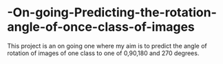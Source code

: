 # -On-going-Predicting-the-rotation-angle-of-once-class-of-images
This project is an on going one where my aim is to predict the angle of rotation of images of one class to one of 0,90,180 and 270 degrees.
